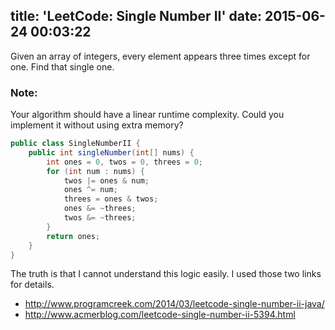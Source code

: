 title: 'LeetCode: Single Number II'
date: 2015-06-24 00:03:22
---
 Given an array of integers, every element appears three times except for one. Find that single one.

### Note:
Your algorithm should have a linear runtime complexity. Could you implement it without using extra memory?

```java
public class SingleNumberII {
    public int singleNumber(int[] nums) {
        int ones = 0, twos = 0, threes = 0;
        for (int num : nums) {
            twos |= ones & num;
            ones ^= num;
            threes = ones & twos;
            ones &= ~threes;
            twos &= ~threes;
        }
        return ones;
    }
}
```

The truth is that I cannot understand this logic easily. I used those two links for details.
* http://www.programcreek.com/2014/03/leetcode-single-number-ii-java/
* http://www.acmerblog.com/leetcode-single-number-ii-5394.html
